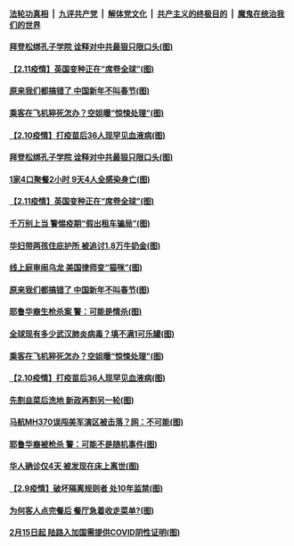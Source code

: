 

####  [法轮功真相](../../../../basic/blob/master/README.md?t=02121531) &nbsp;|&nbsp; [九评共产党](../../../../9ping.md/blob/master/README.md?t=02121531) &nbsp;|&nbsp; [解体党文化](../../../../jtdwh.md/blob/master/README.md?t=02121531)  &nbsp;|&nbsp; [共产主义的终极目的](../../../../gczydzjmd.md/blob/master/README.md?t=02121531) &nbsp;|&nbsp; [魔鬼在统治我们的世界](../../../../mgztzwmdsj.md/blob/master/README.md?t=02121531) 

#### [拜登松绑孔子学院 诠释对中共最狠只限口头(图)](../pages/p3/962247.md?t=02121531) 

#### [【2.11疫情】英国变种正在“席卷全球”(图)](../pages/p3/962233.md?t=02121531) 

#### [原来我们都搞错了 中国新年不叫春节(图)](../pages/p3/962215.md?t=02121531) 


#### [乘客在飞机猝死怎办？空姐曝“惊悚处理”(图)](../pages/p3/962129.md?t=02121531) 

#### [【2.10疫情】打疫苗后36人现罕见血液病(图)](../pages/p3/962125.md?t=02121531) 

#### [拜登松绑孔子学院 诠释对中共最狠只限口头(图)](../pages/p3/962247.md?t=02121531) 

#### [1家4口聚餐2小时 9天4人全感染身亡(图)](../pages/p3/962240.md?t=02121531) 

#### [【2.11疫情】英国变种正在“席卷全球”(图)](../pages/p3/962233.md?t=02121531) 

#### [千万别上当 警惕疫期“假出租车骗局”(图)](../pages/p3/962221.md?t=02121531) 

#### [华妇带两孩住庇护所 被追讨1.8万牛奶金(图)](../pages/p3/962219.md?t=02121531) 

#### [线上庭审闹乌龙 美国律师变“猫咪”(图)](../pages/p3/962225.md?t=02121531) 

#### [原来我们都搞错了 中国新年不叫春节(图)](../pages/p3/962215.md?t=02121531) 


#### [耶鲁华裔生枪杀案 警：可能是情杀(图)](../pages/p3/962132.md?t=02121531) 

#### [全球现有多少武汉肺炎病毒？填不满1可乐罐(图)](../pages/p3/962131.md?t=02121531) 

#### [乘客在飞机猝死怎办？空姐曝“惊悚处理”(图)](../pages/p3/962129.md?t=02121531) 

#### [【2.10疫情】打疫苗后36人现罕见血液病(图)](../pages/p3/962125.md?t=02121531) 

#### [先割韭菜后洗地 新政再割另一轮(图)](../pages/p3/962101.md?t=02121531) 

#### [马航MH370误闯美军演区被击落？网：不可能(图)](../pages/p3/962115.md?t=02121531) 


#### [耶鲁华裔被枪杀 警：可能不是随机事件(图)](../pages/p3/962026.md?t=02121531) 

#### [华人确诊仅4天 被发现在床上离世(图)](../pages/p3/962019.md?t=02121531) 

#### [【2.9疫情】破坏隔离规则者 处10年监禁(图)](../pages/p3/962012.md?t=02121531) 

#### [为何客人点完餐后 餐厅急着收走菜单?(图)](../pages/p3/961997.md?t=02121531) 

#### [2月15日起 陆路入加国需提供COVID阴性证明(图)](../pages/p3/962009.md?t=02121531) 


